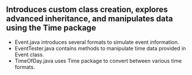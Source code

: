 ## Introduces custom class creation, explores advanced inheritance, and manipulates data using the Time package
- Event.java introduces several formats to simulate event information.
- EventTester.java contains methods to manipulate time data provided in Event class.
- TimeOfDay.java uses Time package to convert between various time formats.